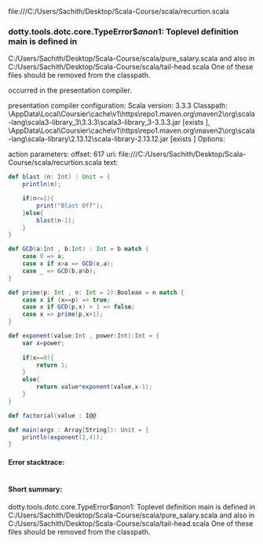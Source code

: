 file:///C:/Users/Sachith/Desktop/Scala-Course/scala/recurtion.scala
### dotty.tools.dotc.core.TypeError$$anon$1: Toplevel definition main is defined in
  C:/Users/Sachith/Desktop/Scala-Course/scala/pure_salary.scala
and also in
  C:/Users/Sachith/Desktop/Scala-Course/scala/tail-head.scala
One of these files should be removed from the classpath.

occurred in the presentation compiler.

presentation compiler configuration:
Scala version: 3.3.3
Classpath:
<HOME>\AppData\Local\Coursier\cache\v1\https\repo1.maven.org\maven2\org\scala-lang\scala3-library_3\3.3.3\scala3-library_3-3.3.3.jar [exists ], <HOME>\AppData\Local\Coursier\cache\v1\https\repo1.maven.org\maven2\org\scala-lang\scala-library\2.13.12\scala-library-2.13.12.jar [exists ]
Options:



action parameters:
offset: 617
uri: file:///C:/Users/Sachith/Desktop/Scala-Course/scala/recurtion.scala
text:
```scala
def blast (n: Int) : Unit = {
    println(n);

    if(n<=1){
        print("Blast Off");
    }else{
        blast(n-1);
    }
}

def GCD(a:Int , b:Int) : Int = b match {
    case 0 => a;
    case x if x>a => GCD(x,a);
    case _ => GCD(b,a%b);
}

def prime(p: Int , n: Int = 2):Boolean = n match {
    case x if (x==p) => true;
    case x if GCD(p,x) > 1 => false;
    case x => prime(p,x+1);
}

def exponent(value:Int , power:Int):Int = {
    var x=power;
    
    if(x==0){
        return 1;
    }
    else{
        return value*exponent(value,x-1);
    }
}

def factorial(value : I@@

def main(args : Array[String]): Unit = {
    println(exponent(2,4));
}
```



#### Error stacktrace:

```

```
#### Short summary: 

dotty.tools.dotc.core.TypeError$$anon$1: Toplevel definition main is defined in
  C:/Users/Sachith/Desktop/Scala-Course/scala/pure_salary.scala
and also in
  C:/Users/Sachith/Desktop/Scala-Course/scala/tail-head.scala
One of these files should be removed from the classpath.